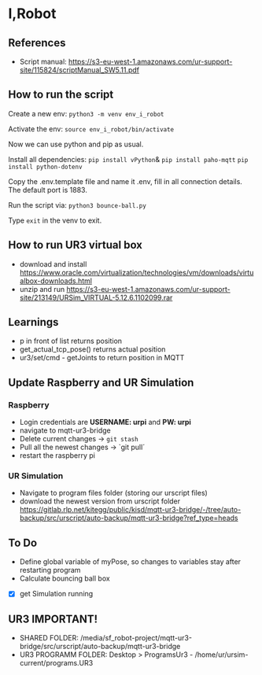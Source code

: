 # I,Robot

## References

- Script manual: https://s3-eu-west-1.amazonaws.com/ur-support-site/115824/scriptManual_SW5.11.pdf

## How to run the script

Create a new env: `python3 -m venv env_i_robot`

Activate the env: `source env_i_robot/bin/activate`

Now we can use python and pip as usual.

Install all dependencies: `pip install vPython`& `pip install paho-mqtt` `pip install python-dotenv`

Copy the .env.template file and name it .env, fill in all connection details. The default port is 1883.

Run the script via: `python3 bounce-ball.py`

Type `exit` in the venv to exit.


## How to run UR3 virtual box
- download and install https://www.oracle.com/virtualization/technologies/vm/downloads/virtualbox-downloads.html
- unzip and run  https://s3-eu-west-1.amazonaws.com/ur-support-site/213149/URSim_VIRTUAL-5.12.6.1102099.rar

## Learnings
- p in front of list returns position
- get_actual_tcp_pose() returns actual position
- ur3/set/cmd - getJoints to return position in MQTT

## Update Raspberry and UR Simulation
### Raspberry
- Login credentials are **USERNAME: urpi** and **PW: urpi**
- navigate to mqtt-ur3-bridge
- Delete current changes -> `git stash`
- Pull all the newest changes -> `git pull´
- restart the raspberry pi

### UR Simulation
- Navigate to program files folder (storing our urscript files)
- download the newest version from urscript folder https://gitlab.rlp.net/kitegg/public/kisd/mqtt-ur3-bridge/-/tree/auto-backup/src/urscript/auto-backup/mqtt-ur3-bridge?ref_type=heads

## To Do
- Define global variable of myPose, so changes to variables stay after restarting program
- Calculate bouncing ball box
- [x] get Simulation running

## UR3 IMPORTANT!
- SHARED FOLDER: /media/sf_robot-project/mqtt-ur3-bridge/src/urscript/auto-backup/mqtt-ur3-bridge
- UR3 PROGRAMM FOLDER: Desktop > ProgramsUr3 - /home/ur/ursim-current/programs.UR3
